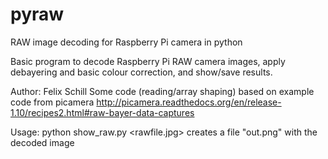 # pyraw
RAW image decoding for Raspberry Pi camera in python

Basic program to decode Raspberry Pi RAW camera images, apply
 debayering and basic colour correction, and show/save results.
 
 Author: Felix Schill
 Some code (reading/array shaping) based on example code from picamera
 http://picamera.readthedocs.org/en/release-1.10/recipes2.html#raw-bayer-data-captures

 Usage:
 python show_raw.py <rawfile.jpg>
 creates a file "out.png" with the decoded image

